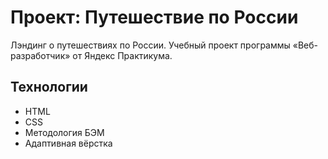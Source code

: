 # Проект: Путешествие по России

Лэндинг о путешествиях по России.
Учебный проект программы «Веб-разработчик» от Яндекс Практикума.

## Технологии
* HTML
* CSS
* Методология БЭМ
* Адаптивная вёрстка
